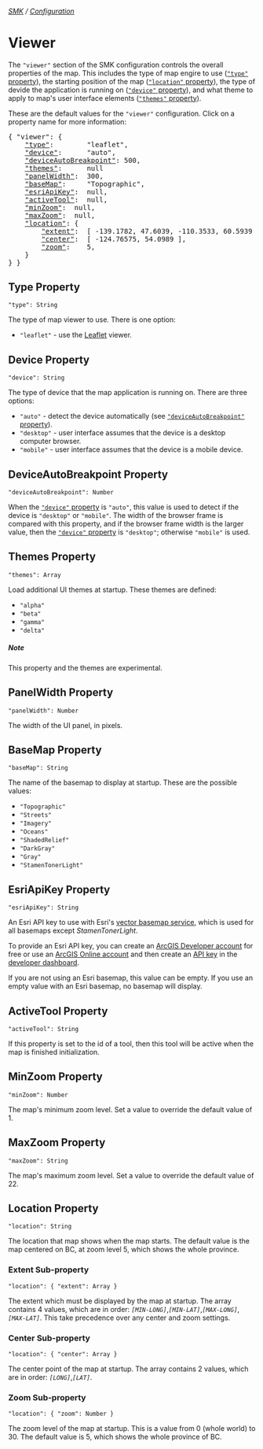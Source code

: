 ###### [SMK](../..) / [Configuration](.)

# Viewer

The `"viewer"` section of the SMK configuration controls the overall properties of the map.
This includes the type of map engire to use ([`"type"` property](#type-property)), the starting position of the map ([`"location"` property](#location-property)), the type of devide the application is running on ([`"device"` property](#device-property)), and what theme to apply to map's user interface elements ([`"themes"` property](#themes-property)).

These are the default values for the `"viewer"` configuration.
Click on a property name for more information:
<pre>
{ "viewer": {
    <a href="#type-property"                    >"type"</a>:        "leaflet",
    <a href="#device-property"                  >"device"</a>:      "auto",
    <a href="#deviceautobreakpoint-property"    >"deviceAutoBreakpoint"</a>: 500,
    <a href="#themes-property"                  >"themes"</a>:      null
    <a href="#panelwidth-property"              >"panelWidth"</a>:  300,
    <a href="#basemap-property"                 >"baseMap"</a>:     "Topographic",
    <a href="#esriapikey-property"              >"esriApiKey"</a>:  null,
    <a href="#activeTool-property"              >"activeTool"</a>:  null,
    <a href="#minZoom-property"                 >"minZoom"</a>:  null,
    <a href="#maxZoom-property"                 >"maxZoom"</a>:  null,
    <a href="#location-property"                >"location"</a>: {
        <a href="#extent-sub-property"          >"extent"</a>:  [ -139.1782, 47.6039, -110.3533, 60.5939 ],
        <a href="#center-sub-property"          >"center"</a>:  [ -124.76575, 54.0989 ],
        <a href="#zoom-sub-property"            >"zoom"</a>:    5,
    }
} }
</pre>

## Type Property
`"type": String`

The type of map viewer to use.
There is one option:

- `"leaflet"` - use the [Leaflet](https://leafletjs.com/) viewer.


## Device Property
`"device": String`

The type of device that the map application is running on.
There are three options:

- `"auto"` - detect the device automatically (see [`"deviceAutoBreakpoint"` property](#deviceautobreakpoint-property)).
- `"desktop"` - user interface assumes that the device is a desktop computer browser.
- `"mobile"` - user interface assumes that the device is a mobile device.


## DeviceAutoBreakpoint Property
`"deviceAutoBreakpoint": Number`

When the [`"device"` property](#device-property) is `"auto"`, this value is used to detect if the device is `"desktop"` or `"mobile"`.
The width of the browser frame is compared with this property, and if the browser frame width is the larger value, then the [`"device"` property](#device-property) is `"desktop"`; otherwise `"mobile"` is used.


## Themes Property
`"themes": Array`

Load additional UI themes at startup.
These themes are defined:

- `"alpha"`
- `"beta"`
- `"gamma"`
- `"delta"`

##### Note

This property and the themes are experimental.


## PanelWidth Property
`"panelWidth": Number`

The width of the UI panel, in pixels.


## BaseMap Property
`"baseMap": String`

The name of the basemap to display at startup.
These are the possible values:

- `"Topographic"`
- `"Streets"`
- `"Imagery"`
- `"Oceans"`
- `"ShadedRelief"`
- `"DarkGray"`
- `"Gray"`
- `"StamenTonerLight"`


## EsriApiKey Property
`"esriApiKey": String`

An Esri API key to use with Esri's [vector basemap service](https://developers.arcgis.com/documentation/mapping-apis-and-services/maps/services/basemap-layer-service), which is used for all basemaps except *StamenTonerLight*.

To provide an Esri API key, you can create an [ArcGIS Developer account](https://developers.arcgis.com/sign-up/) for free or use an [ArcGIS Online account](https://www.esri.com/en-us/arcgis/products/arcgis-online/trial) and then create an [API key](https://developers.arcgis.com/documentation/mapping-apis-and-services/security/api-keys/) in the [developer dashboard](https://developers.arcgis.com/dashboard/).

If you are not using an Esri basemap, this value can be empty. If you use an empty value with an Esri basemap, no basemap will display.


## ActiveTool Property
`"activeTool": String`

If this property is set to the id of a tool, then this tool will be active when the map is finished initialization.

## MinZoom Property
`"minZoom": Number`

The map's minimum zoom level. Set a value to override the default value of 1.

## MaxZoom Property
`"maxZoom": String`

The map's maximum zoom level. Set a value to override the default value of 22.

## Location Property
`"location": String`

The location that map shows when the map starts.
The default value is the map centered on BC, at zoom level 5, which shows the whole province.


### Extent Sub-property
`"location": { "extent": Array }`

The extent which must be displayed by the map at startup.
The array contains 4 values, which are in order: *`[MIN-LONG]`*,*`[MIN-LAT]`*,*`[MAX-LONG]`*,*`[MAX-LAT]`*.
This take precedence over any center and zoom settings.


### Center Sub-property
`"location": { "center": Array }`

The center point of the map at startup.
The array contains 2 values, which are in order: *`[LONG]`*,*`[LAT]`*.


### Zoom Sub-property
`"location": { "zoom": Number }`

The zoom level of the map at startup.
This is a value from 0 (whole world) to 30.
The default value is 5, which shows the whole province of BC.
